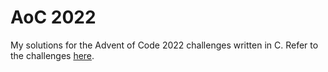 # AoC 2022
My solutions for the Advent of Code 2022 challenges written in C. Refer to the challenges [here](https://adventofcode.com/). 

